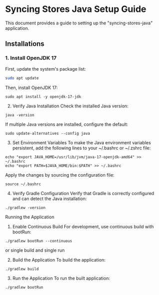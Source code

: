 # Syncing Stores Java Setup Guide

This document provides a guide to setting up the "syncing-stores-java" application.

## Installations

### 1. Install OpenJDK 17

   First, update the system's package list:

   ```bash
   sudo apt update
```

Then, install OpenJDK 17:
```
sudo apt install -y openjdk-17-jdk
```

2. Verify Java Installation
Check the installed Java version:
```
java -version
```

If multiple Java versions are installed, configure the default:
```
sudo update-alternatives --config java
```

3. Set Environment Variables
To make the Java environment variables persistent, add the following lines to your ~/.bashrc or ~/.zshrc file:
```
echo "export JAVA_HOME=/usr/lib/jvm/java-17-openjdk-amd64" >> ~/.bashrc
echo "export PATH=$JAVA_HOME/bin:$PATH" >> ~/.bashrc
```

Apply the changes by sourcing the configuration file:
```
source ~/.bashrc
```

4. Verify Gradle Configuration
Verify that Gradle is correctly configured and can detect the Java installation:
```
./gradlew -version
```

Running the Application
1. Enable Continuous Build
For development, use continuous build with bootRun:
```
./gradlew bootRun --continuous
```

or single build and single run

2. Build the Application
To build the application:
```
./gradlew build
```

3. Run the Application
To run the built application:
```
./gradlew bootRun
```

